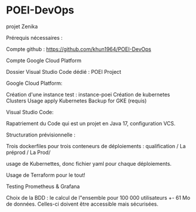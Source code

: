 # POEI-DevOps
projet Zenika

Prérequis nécessaires :

Compte github : https://github.com/khun1964/POEI-DevOps

Compte Google Cloud Platform

Dossier Visual Studio Code dédié : POEI Project


Google Cloud Platform:

Création d'une instance test : instance-poei
Création de kubernetes Clusters
            Usage apply Kubernetes
            Backup for GKE (requis)


Visual Studio Code:

Rapatriement du Code qui est un projet en Java 17, configuration VCS.



Structuration prévisionnelle :

Trois dockerfiles pour trois conteneurs de déploiements :  qualification / La préprod / La Prod/

usage de Kubernettes, donc fichier yaml pour chaque déploiements.


Usage de Terraform pour le tout!

Testing Prometheus & Grafana


Choix de la BDD : le calcul de l"ensemble pour 100 000 utilisateurs +- 61 Mo de données.
Celles-ci doivent être accessible mais sécurisées.
